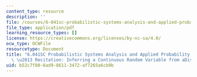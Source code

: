 ```yaml
---
content_type: resource
description: ''
file: /courses/6-041sc-probabilistic-systems-analysis-and-applied-probability-fall-2013/b52c7f806ad986113472af7265a6cb0b_MIT6_041SCF13_Inferring_a_Continuous_Random_Variable_From_a_Discrete_Measurement_300k.pdf
file_type: application/pdf
learning_resource_types: []
license: https://creativecommons.org/licenses/by-nc-sa/4.0/
ocw_type: OCWFile
resourcetype: Document
title: "6.041SC Probabilistic Systems Analysis and Applied Probability, Fall 2013Transcript\
  \ \u2013 Recitation: Inferring a Continuous Random Variable from aDiscrete Measurement"
uid: b52c7f80-6ad9-8611-3472-af7265a6cb0b
---
```

